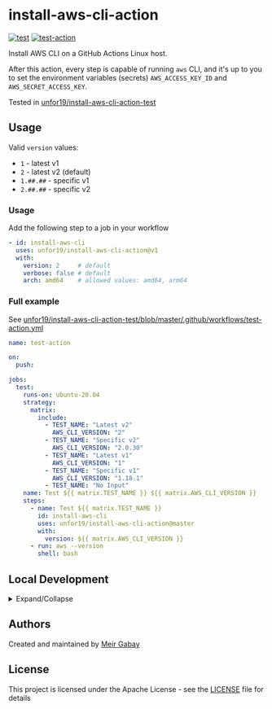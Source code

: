 # install-aws-cli-action

[![test](https://github.com/unfor19/install-aws-cli-action/actions/workflows/test.yaml/badge.svg)](https://github.com/unfor19/install-aws-cli-action/actions?query=workflow%3Atest)
[![test-action](https://github.com/unfor19/install-aws-cli-action-test/workflows/test-action/badge.svg)](https://github.com/unfor19/install-aws-cli-action-test/actions?query=workflow%3Atest-action)

Install AWS CLI on a GitHub Actions Linux host. 

After this action, every step is capable of running `aws` CLI, and it's up to you to set the environment variables (secrets) `AWS_ACCESS_KEY_ID` and `AWS_SECRET_ACCESS_KEY`.

Tested in [unfor19/install-aws-cli-action-test](https://github.com/unfor19/install-aws-cli-action-test/actions?query=workflow%3Atest-action)

## Usage

Valid `version` values:

- `1` - latest v1
- `2` - latest v2 (default)
- `1.##.##` - specific v1
- `2.##.##` - specific v2

### Usage

Add the following step to a job in your workflow

```yaml
- id: install-aws-cli
  uses: unfor19/install-aws-cli-action@v1
  with:
    version: 2     # default
    verbose: false # default
    arch: amd64    # allowed values: amd64, arm64
```

### Full example

See [unfor19/install-aws-cli-action-test/blob/master/.github/workflows/test-action.yml]([./.github/workflows/test.yaml](https://github.com/unfor19/install-aws-cli-action-test/blob/master/.github/workflows/test-action.yml))

```yaml
name: test-action

on:
  push:

jobs:
  test:
    runs-on: ubuntu-20.04
    strategy:
      matrix:
        include:
          - TEST_NAME: "Latest v2"
            AWS_CLI_VERSION: "2"
          - TEST_NAME: "Specific v2"
            AWS_CLI_VERSION: "2.0.30"
          - TEST_NAME: "Latest v1"
            AWS_CLI_VERSION: "1"
          - TEST_NAME: "Specific v1"
            AWS_CLI_VERSION: "1.18.1"
          - TEST_NAME: "No Input"
    name: Test ${{ matrix.TEST_NAME }} ${{ matrix.AWS_CLI_VERSION }}
    steps:
      - name: Test ${{ matrix.TEST_NAME }}
        id: install-aws-cli
        uses: unfor19/install-aws-cli-action@master
        with:
          version: ${{ matrix.AWS_CLI_VERSION }}
      - run: aws --version
        shell: bash
```

## Local Development

<details>

<summary>Expand/Collapse</summary>

### Requirements

- Docker

### Getting Started

1. Build Docker image
   ```bash
   docker build -t "install-aws-cli-action" .
   ```
1. Run container
   ```bash
   docker run --rm -it "install-aws-cli-action" "v2" "amd64"
   ```

</details>

## Authors

Created and maintained by [Meir Gabay](https://github.com/unfor19)

## License

This project is licensed under the Apache License - see the [LICENSE](https://github.com/unfor19/install-aws-cli-action/blob/master/LICENSE) file for details
